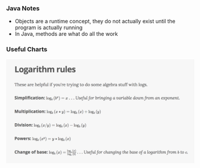 ### Java Notes

* Objects are a runtime concept, they do not actually exist until the program is actually running
* In Java, methods are what do all the work

### Useful Charts

![logarithm rules](images/logarithm_rules.png)
